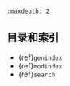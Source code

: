 ```{include} ../README.md 
```

```{toctree}
:maxdepth: 2

```

## 目录和索引

* {ref}`genindex`
* {ref}`modindex`
* {ref}`search`
